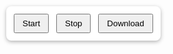<!DOCTYPE html>
<html lang="en">
<head>
  <meta charset="UTF-8">
  <title>Movement Tracker</title>
  <link rel="stylesheet" href="https://unpkg.com/leaflet/dist/leaflet.css" />
  <style>
    body { margin: 0; font-family: Arial, sans-serif; }
    #map { height: 100vh; width: 100%; }
    #controls {
      position: absolute; top: 10px; left: 10px;
      background: white; padding: 8px; border-radius: 8px;
      box-shadow: 0 2px 6px rgba(0,0,0,0.3);
      z-index: 1000;
    }
    button { margin: 4px; padding: 6px 12px; }
  </style>
</head>
<body>
  <div id="controls">
    <button onclick="startTracking()">Start</button>
    <button onclick="stopTracking()">Stop</button>
    <button onclick="downloadData()">Download</button>
  </div>
  <div id="map"></div>

  <script src="https://unpkg.com/leaflet/dist/leaflet.js"></script>
  <script>
    let map = L.map('map').setView([0,0], 15);
    L.tileLayer('https://{s}.tile.openstreetmap.org/{z}/{x}/{y}.png', {
      maxZoom: 19
    }).addTo(map);

    let path = L.polyline([], {color: 'blue'}).addTo(map);
    let positions = [];
    let watchId = null;

    function startTracking() {
      if (navigator.geolocation) {
        watchId = navigator.geolocation.watchPosition(pos => {
          let lat = pos.coords.latitude;
          let lng = pos.coords.longitude;
          positions.push([lat, lng]);
          path.addLatLng([lat, lng]);
          map.setView([lat, lng], 17);
        }, err => {
          if (err.code === 1) {
            alert("Location access denied. Please allow location in browser settings.");
          } else {
            alert("Error: " + err.message);
          }
        }, { enableHighAccuracy: true });
      } else {
        alert("Geolocation not supported.");
      }
    }

    function stopTracking() {
      if (watchId !== null) {
        navigator.geolocation.clearWatch(watchId);
        watchId = null;
        alert("Tracking stopped");
      }
    }

    function downloadData() {
      let csv = "lat,lng\n" + positions.map(p => p.join(",")).join("\n");
      let blob = new Blob([csv], {type: "text/csv"});
      let url = URL.createObjectURL(blob);
      let a = document.createElement("a");
      a.href = url;
      a.download = "movement.csv";
      a.click();
      URL.revokeObjectURL(url);
    }
  </script>
</body>
</html>
